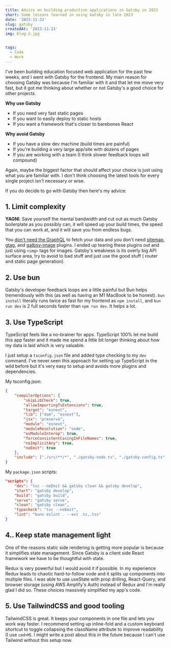 ```yaml
---
title: Advice on building production applications in Gatsby in 2023
short: Some lessons learned in using Gatsby in late 2023
date: '2023-11-23'
slug: gatsby
createdAt: '2023-11-23'
img: blog-2.jpg


tags:
  - Code
  - Work 
---
```



I've been building education focused web application for the past few weeks, and I went with Gatsby for the frontend. My main reason for choosing Gatsby was because I'm familiar with it and that let me move very fast, but it got me thinking about whether or not Gatsby's a good choice for other projects. 

**Why use Gatsby**
- If you need very fast static pages 
- If you want to easily deploy to static hosts 
- If you want a framework that's closer to barebones React

**Why avoid Gatsby**
- If you have a slow dev machine (build times are painful)
- If you're building a very large app/site with dozens of pages
- If you are working with a team (I think slower feedback loops will compound)

Again, maybe the biggest factor that should affect your choice is just using what you are familiar with. I don't think choosing the latest tools for every single project isn't necessary or wise. 

If you do decide to go with Gatsby then here's my advice:
  
## 1. Limit complexity
**YAGNI**. Save yourself the mental bandwidth and cut out as much Gatsby boilerplate as you possibly can, it will speed up your build times, the speed that you can work at, and it will save you from endless bugs. 

You [don't need the GraphQL](https://www.gatsbyjs.com/docs/how-to/querying-data/using-gatsby-without-graphql/) to fetch your data and you don't need [sitemap](https://www.gatsbyjs.com/plugins/gatsby-plugin-sitemap/), [gtag](https://www.gatsbyjs.com/plugins/gatsby-plugin-google-gtag/), and [gatbsy-image](https://www.gatsbyjs.com/plugins/gatsby-image/) plugins. I ended up tearing these plugins out and just using `<img>` tags for images. Gatsby's weakness is its overly big API surface area, try to avoid to bad stuff and just use the good stuff ( router and static page generation).

## 2. Use bun 
Gatsby's developer feedback loops are a little painful but Bun helps tremendously with this (as well as having an M1 MacBook to be honest). `bun install` literally runs twice as fast for my frontend as `npm install`, and `bun run dev` is 2 full seconds faster than `npm run dev`. It helps a lot. 

## 3. Use TypeScript
TypeScript feels like a no-brainer for apps. TypeScript 100% let me build this app faster and it made me spend a little bit longer thinking about how my data is laid which is very valuable. 

I just setup a `tsconfig.json` file and added type checking to my `dev` command. I've never seen this approach for setting up TypeScript in the wild before but it's very easy to setup and avoids more plugins and dependencies. 

My tsconfig.json:
```json
{
	"compilerOptions": {
		"skipLibCheck": true,
		"allowImportingTsExtensions": true,
		"target": "esnext",
		"lib": ["dom", "esnext"],
		"jsx": "preserve",
		"module": "esnext",
		"moduleResolution": "node",
		"esModuleInterop": true,
		"forceConsistentCasingInFileNames": true,
		"noImplicitAny": true,
		"noEmit": true
	},
	"include": ["./src/**/*", "./gatsby-node.ts", "./gatsby-config.ts", "./plugins/**/*"]
}
```

My `package.json` scripts:

```json 
"scripts": {
	"dev": "tsc --noEmit && gatsby clean && gatsby develop",
	"start": "gatsby develop",
	"build": "gatsby build",
	"serve": "gatsby serve",
	"clean": "gatsby clean",
	"typecheck": "tsc --noEmit",
	"lint": "bunx eslint . --ext .ts,.tsx"
}
```


## 4.. Keep state management light 
One of the reasons static side rendering is getting more popular is because it simplifies state management. Since Gatsby is a client side React framework we have to be thoughtful with state.

Redux is very powerful but I would avoid it if possible. In my experience Redux leads to chaotic hard-to-follow code and it splits up components into multiple files. I was able to use useState with prop drilling, React-Query, and browser storage (using AWS Amplify's Auth) instead of Redux and I'm really glad I did so. These choices massively simplified my app's code. 

## 5. Use TailwindCSS and good tooling 
TailwindCSS is great. It keeps your components in one file and lets you work way faster. I recommend setting up inline-fold and a custom keyboard shortcut to toggle collapsing the className attribute to improve readability (I use `cmd+M`). I might write a post about this in the future because I can't use Tailwind without this setup now.
  